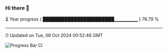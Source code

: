 ### Hi there 👋

⏳ Year progress { ███████████████████████▁▁▁▁▁▁▁ } 76.79 %

---

⏰ Updated on Tue, 08 Oct 2024 00:52:46 GMT

![Progress Bar CI](https://github.com/code-lakshay/GitHub-Actions-Demo/workflows/Progress%20Bar%20CI/badge.svg)
